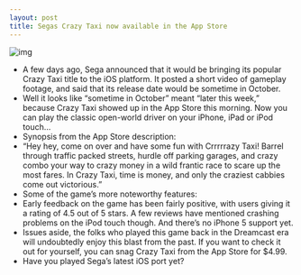 ```yaml
---
layout: post
title: Segas Crazy Taxi now available in the App Store
---
```

![img](http://media.idownloadblog.com/wp-content/uploads/2012/10/crazy-taxi-ss.jpg)
* A few days ago, Sega announced that it would be bringing its popular Crazy Taxi title to the iOS platform. It posted a short video of gameplay footage, and said that its release date would be sometime in October.
* Well it looks like “sometime in October” meant “later this week,” because Crazy Taxi showed up in the App Store this morning. Now you can play the classic open-world driver on your iPhone, iPad or iPod touch…
* Synopsis from the App Store description:
* “Hey hey, come on over and have some fun with Crrrrrazy Taxi! Barrel through traffic packed streets, hurdle off parking garages, and crazy combo your way to crazy money in a wild frantic race to scare up the most fares. In Crazy Taxi, time is money, and only the craziest cabbies come out victorious.”
* Some of the game’s more noteworthy features:
* Early feedback on the game has been fairly positive, with users giving it a rating of 4.5 out of 5 stars. A few reviews have mentioned crashing problems on the iPod touch though. And there’s no iPhone 5 support yet.
* Issues aside, the folks who played this game back in the Dreamcast era will undoubtedly enjoy this blast from the past. If you want to check it out for yourself, you can snag Crazy Taxi from the App Store for $4.99.
* Have you played Sega’s latest iOS port yet?

